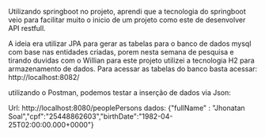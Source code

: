 
Utilizando springboot no projeto, aprendi que a tecnologia do springboot veio para facilitar muito o inicio de um projeto como este de desenvolver API restfull. 

A ideia era utilizar JPA para gerar as tabelas para o banco de dados mysql com base nas entidades criadas, 
porem nesta semana de pesquisa e tirando duvidas com o Willian para este projeto utilizei a tecnologia H2 para armazenamento de dados.
Para acessar as tabelas do banco basta acessar: 
http://localhost:8082/

utilizando o Postman, podemos testar a inserção de dados via Json:

Url: http://localhost:8080/peoplePersons
dados: {"fullName" : "Jhonatan Soal","cpf":"25448862603","birthDate":"1982-04-25T02:00:00.000+0000"}
